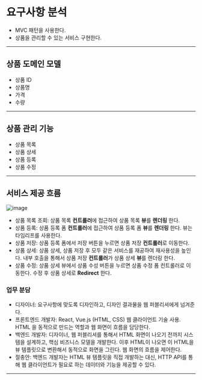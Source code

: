 # 요구사항 분석  
- MVC 패턴을 사용한다.  
- 상품을 관리할 수 있는 서비스 구현한다.  
---
## 상품 도메인 모델  
- 상품 ID
- 상품명
- 가격
- 수량
---
## 상품 관리 기능
- 상품 목록
- 상품 상세
- 상품 등록
- 상품 수정
---
## 서비스 제공 흐름
![image](https://github.com/kyungshik/item-service/assets/98220653/553ee8d6-69a3-4074-b3f8-b7ff6728beb6)
- 상품 목록 조회: 상품 목록 **컨트롤러**에 접근하여 상품 목록 **뷰**를 **렌더링** 한다.
- 상품 등록: 상품 등록 폼 **컨트롤러**에 접근하여 상품 등록 폼 **뷰**를 **렌더링** 한다. 뷰는 타임리프를 사용한다.
- 상품 저장: 상품 등록 폼에서 저장 버튼을 누르면 상품 저장 **컨트롤러**로 이동한다.
- 상품 상세: 상품 상세, 상품 저장 후 모두 같은 서비스를 재공하여 재사용성을 높인다. 내부 호출을 통해서 상품 저장 **컨트롤러**가 상품 상세 **뷰**를 렌더링 한다.
- 상품 수정: 상품 상세 뷰에서 상품 수성 버튼을 누르면 상품 수정 폼 컨트롤러로 이동한다. 수정 후 상품 상세로 **Redirect** 한다.

### 업무 분담
- 디자이너: 요구사항에 맞도록 디자인하고, 디자인 결과물을 웹 퍼블리셔에게 넘겨준다.
- 프론트엔드 개발자: React, Vue.js (HTML, CSS) 웹 클라이언트 기술 사용. HTML 을 동적으로 만드는 역할과 웹 화면이 흐름을 담당한다. 
- 백엔드 개발자: 디자이너, 웹 퍼블리셔를 통해서 HTML 화면이 나오기 전까지 시스템을 설계하고, 핵심 비즈니스 모델을 개발한다. 이후 HTML이 나오면 이 HTML을 뷰 템플릿으로 변환해서 동적으로 화면을 그린다. 웹 화면의 흐름을 제어한다.
- 절충안: 백엔드 개발자는 HTML 뷰 템플릿을 직접 개발하는 대신, HTTP API를 통해 웹 클라이언트가 필요로 하는 데이터와 기능을 제공할 수 있다.
---
